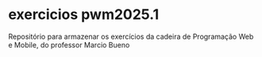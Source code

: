 # exercicios pwm2025.1
Repositório para armazenar os exercícios da cadeira de Programação Web e Mobile, do professor Marcio Bueno
